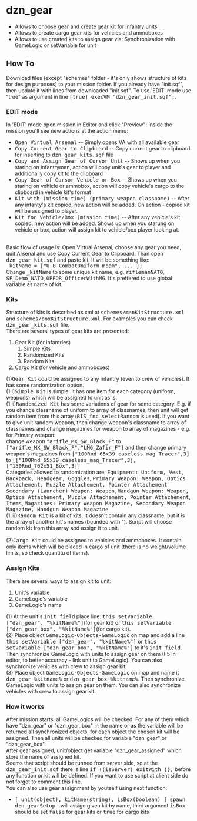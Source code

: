 # dzn_gear

- Allows to choose gear and create gear kit for infantry units
- Allows to create cargo gear kits for vehicles and ammoboxes
- Allows to use created kits to assign gear via: Synchronization with GameLogic or setVariable for unit

<h2>How To</h2>
Download files (except "schemes" folder - it's only shows structure of kits for design purposes) to your mission folder. If you already have "init.sqf", then update it with lines from downloaded "init.sqf". To use 'EDIT' mode use "true" as argument in line <tt>[true] execVM "dzn_gear_init.sqf";</tt>.

<h3>EDIT mode</h3>
In 'EDIT' mode open mission in Editor and click "Preview": inside the mission you'll see new actions at the action menu:
 <ul>
  <li><tt>Open Virtual Arsenal</tt> -- Simply opens VA with all available gear</li>
  <li><tt>Copy Current Gear to Clipboard</tt> -- Copy current gear to clipboard for inserting to <tt>dzn_gear_kits.sqf</tt> file</li>
  <li><tt>Copy and Assign Gear of Cursor Unit</tt> -- Shows up when you staring on infantryman, action will copy unit's gear to player and additionally copy kit to the clipboard</li>
  <li><tt>Copy Gear of Cursor Vehicle or Box</tt> -- Shows up when you staring on vehicle or ammobox, action will copy vehicle's cargo to the clipboard in vehicle kit's format</li>
  <li><tt>Kit with (mission time) (primary weapon classname)</tt> -- After any infanty's kit copied, new action will be added. On action - copied kit will be assigned to player.</li>
  <li><tt>Kit for Vehicle/Box (mission time)</tt> -- After any vehicle's kit copied, new action will be added. Shows up when you starung on vehicle or box, action will assign kit to vehicle/box player looking at.</li>
</ul> 
<br>Basic flow of usage is: Open Virtual Arsenal, choose any gear you need, quit Arsenal and use Copy Current Gear to Clipboard. Than open <tt>dzn_gear_kit.sqf</tt> and paste kit. It will be something like:
<br><tt>_kitName = ["U_B_CombatUniform_mcam", ... ];</tt>
<br>Change <tt>_kitName</tt> to some unique kit name, e.g. <tt>riflemanNATO</tt>, <tt>SF_Demo_NATO</tt>, <tt>OPFOR_OfficerWithMG</tt>. It's preffered to use global variable as name of kit.

<h3>Kits</h3>
Structure of kits is described as xml at <tt>schemes/manKitStructure.xml</tt> and <tt>schemes/boxKitStructure.xml</tt>. For examples you can check <tt>dzn_gear_kits.sqf</tt> file.
<br>There are several types of gear kits are presented:
<ol>
 <li>Gear Kit (for infantries)<ol>
  <li>Simple Kits</li>
  <li>Randomized Kits</li>
  <li>Random Kits</li>
 </ol></li>
 <li>Cargo Kit (for vehicle and ammoboxes)</li>
</ol>

(1)<tt>Gear Kit</tt> could be assigned to any infantry (even to crew of vehicles). It has some randomization option.
<br>(1.i)<tt>Simple Kit</tt> is simple. It has one item for each category (uniform, weapons) which will be assigned to unit as is.
<br>(1.ii)<tt>Randomized Kit</tt> has some variations of gear for some category. E.g. if you change classname of uniform to array of classnames, then unit will get random item from this array (<tt>BIS_fnc_selectRandom</tt> is used). If you want to give unit random weapon, then change weapon's classname to array of classnames and change magazines for weapon to array of magazines - e.g. for Primary weapon:
<br>    change weapon <tt>"arifle_MX_SW_Black_F"</tt> to <tt>["arifle_MX_SW_Black_F","LMG_Zafir_F"]</tt> and then change primary weapon's magazines from <tt>["100Rnd_65x39_caseless_mag_Tracer",3]</tt> to <tt>[["100Rnd_65x39_caseless_mag_Tracer",3],["150Rnd_762x51_Box",3]]</tt>
<br>Categories allowed to randomization are: <tt>Equipment: Uniform, Vest, Backpack, Headgear, Goggles</tt>,  <tt>Primary Weapon: Weapon, Optics Attachement, Muzzle Attachement, Pointer Attachement</tt>, <tt>Secondary (Launcher) Weapon: Weapon</tt>, <tt>Handgun Weapon: Weapon, Optics Attachement, Muzzle Attachement, Pointer Attachement</tt>, <tt>Items</tt>, <tt>Magazines: Primary Weapon Magazine, Secondary Weapon Magazine, Handgun Weapon Magazine</tt>
<br>(1.iii)<tt>Random Kit</tt> is a kit of kits. It doesn't contain any classname, but it is the array of another kit's names (bounded with "). Script will choose random kit from this array and assign it to unit.
<br><br>(2)<tt>Cargo Kit</tt> could be assigned to vehicles and ammoboxes. It contain only items which will be placed in cargo of unit (there is no weight/volume limits, so check quantitu of items).

<h3>Assign Kits</h3>
There are several ways to assign kit to unit:
<ol>
 <li>Unit's variable</li>
 <li>GameLogic's variable</li>
 <li>GameLogic's name</li>
</ol>
(1) At the unit's <tt>init field</tt> place line: <tt>this setVariable ["dzn_gear", "%kitName%"]</tt>(for gear kit) or <tt>this setVariable ["dzn_gear_box", "%kitName%"]</tt>(for cargo kit).
<br>(2) Place object <tt>GameLogic-Objects-GameLogic</tt> on map and add a line <tt>this setVariable ["dzn_gear", "%kitName%"]</tt> or <tt>this setVariable ["dzn_gear_box", "%kitName%"]</tt> to it's <tt>init field</tt>. Then synchronize GameLogic with units to assign gear on them (F5 in editor, to better accuracy - link unit to GameLogic). You can also synchronize vehicles with crew to assign gear kit.
<br>(3) Place object <tt>GameLogic-Objects-GameLogic</tt> on map and name it <tt>dzn_gear_%kitname%</tt> or <tt>dzn_gear_box_%kitname%</tt>. Then synchronize GameLogic with units to assign gear on them. You can also synchronize vehicles with crew to assign gear kit.

<h3>How it works</h3> 
After mission starts, all GameLogics will be checked. For any of them which have "dzn_gear" or "dzn_gear_box" in the name or as the variable will be returned all synchronized objects, for each object the chosen kit will be assigned.
Then all units will be checked for variable "dzn_gear" or "dzn_gear_box".
<br>After gear assigned, unit/object get variable "dzn_gear_assigned" which store the name of assigned kit.
<br>Seems that script should be runned from server side, so at the <tt>dzn_gear_init.sqf</tt> there is line <tt>if !(isServer) exitWith {};</tt> before any function or kit will be defined. If you want to use script at client side do not forget to comment this line.
<br>You can also use gear assignment by youtself using next function:
<ul>
 <li><tt>[ unit(object), kitName(string), isBox(boolean) ] spawn dzn_gearSetup</tt> - will assign given kit by name, third argument <tt>isBox</tt> should be set <tt>false</tt> for gear kits or <tt>true</tt> for cargo kits</li>
</ul>
